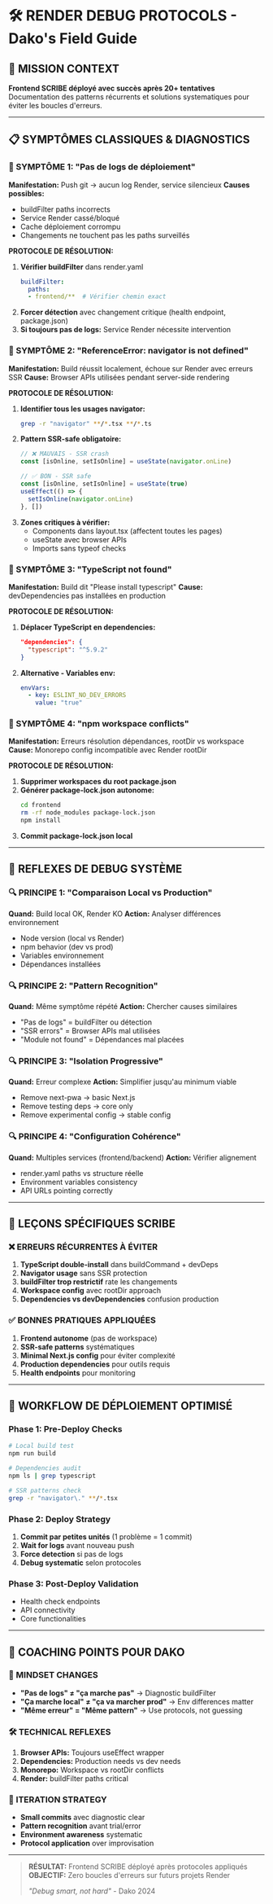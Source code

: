 # 🛠️ RENDER DEBUG PROTOCOLS - Dako's Field Guide

## 🎯 MISSION CONTEXT
**Frontend SCRIBE déployé avec succès après 20+ tentatives**
Documentation des patterns récurrents et solutions systematiques pour éviter les boucles d'erreurs.

---

## 📋 SYMPTÔMES CLASSIQUES & DIAGNOSTICS

### 🚨 SYMPTÔME 1: "Pas de logs de déploiement"
**Manifestation:** Push git → aucun log Render, service silencieux
**Causes possibles:**
- buildFilter paths incorrects
- Service Render cassé/bloqué
- Cache déploiement corrompu
- Changements ne touchent pas les paths surveillés

**PROTOCOLE DE RÉSOLUTION:**
1. **Vérifier buildFilter** dans render.yaml
   ```yaml
   buildFilter:
     paths:
     - frontend/**  # Vérifier chemin exact
   ```
2. **Forcer détection** avec changement critique (health endpoint, package.json)
3. **Si toujours pas de logs:** Service Render nécessite intervention

### 🚨 SYMPTÔME 2: "ReferenceError: navigator is not defined"
**Manifestation:** Build réussit localement, échoue sur Render avec erreurs SSR
**Cause:** Browser APIs utilisées pendant server-side rendering

**PROTOCOLE DE RÉSOLUTION:**
1. **Identifier tous les usages navigator:**
   ```bash
   grep -r "navigator" **/*.tsx **/*.ts
   ```
2. **Pattern SSR-safe obligatoire:**
   ```typescript
   // ❌ MAUVAIS - SSR crash
   const [isOnline, setIsOnline] = useState(navigator.onLine)

   // ✅ BON - SSR safe
   const [isOnline, setIsOnline] = useState(true)
   useEffect(() => {
     setIsOnline(navigator.onLine)
   }, [])
   ```
3. **Zones critiques à vérifier:**
   - Components dans layout.tsx (affectent toutes les pages)
   - useState avec browser APIs
   - Imports sans typeof checks

### 🚨 SYMPTÔME 3: "TypeScript not found"
**Manifestation:** Build dit "Please install typescript"
**Cause:** devDependencies pas installées en production

**PROTOCOLE DE RÉSOLUTION:**
1. **Déplacer TypeScript en dependencies:**
   ```json
   "dependencies": {
     "typescript": "^5.9.2"
   }
   ```
2. **Alternative - Variables env:**
   ```yaml
   envVars:
     - key: ESLINT_NO_DEV_ERRORS
       value: "true"
   ```

### 🚨 SYMPTÔME 4: "npm workspace conflicts"
**Manifestation:** Erreurs résolution dépendances, rootDir vs workspace
**Cause:** Monorepo config incompatible avec Render rootDir

**PROTOCOLE DE RÉSOLUTION:**
1. **Supprimer workspaces du root package.json**
2. **Générer package-lock.json autonome:**
   ```bash
   cd frontend
   rm -rf node_modules package-lock.json
   npm install
   ```
3. **Commit package-lock.json local**

---

## 🧠 REFLEXES DE DEBUG SYSTÈME

### 🔍 PRINCIPE 1: "Comparaison Local vs Production"
**Quand:** Build local OK, Render KO
**Action:** Analyser différences environnement
- Node version (local vs Render)
- npm behavior (dev vs prod)
- Variables environnement
- Dépendances installées

### 🔍 PRINCIPE 2: "Pattern Recognition"
**Quand:** Même symptôme répété
**Action:** Chercher causes similaires
- "Pas de logs" = buildFilter ou détection
- "SSR errors" = Browser APIs mal utilisées
- "Module not found" = Dépendances mal placées

### 🔍 PRINCIPE 3: "Isolation Progressive"
**Quand:** Erreur complexe
**Action:** Simplifier jusqu'au minimum viable
- Remove next-pwa → basic Next.js
- Remove testing deps → core only
- Remove experimental config → stable config

### 🔍 PRINCIPE 4: "Configuration Cohérence"
**Quand:** Multiples services (frontend/backend)
**Action:** Vérifier alignement
- render.yaml paths vs structure réelle
- Environment variables consistency
- API URLs pointing correctly

---

## 📖 LEÇONS SPÉCIFIQUES SCRIBE

### ❌ ERREURS RÉCURRENTES À ÉVITER

1. **TypeScript double-install** dans buildCommand + devDeps
2. **Navigator usage** sans SSR protection
3. **buildFilter trop restrictif** rate les changements
4. **Workspace config** avec rootDir approach
5. **Dependencies vs devDependencies** confusion production

### ✅ BONNES PRATIQUES APPLIQUÉES

1. **Frontend autonome** (pas de workspace)
2. **SSR-safe patterns** systématiques
3. **Minimal Next.js config** pour éviter complexité
4. **Production dependencies** pour outils requis
5. **Health endpoints** pour monitoring

---

## 🚀 WORKFLOW DE DÉPLOIEMENT OPTIMISÉ

### Phase 1: Pre-Deploy Checks
```bash
# Local build test
npm run build

# Dependencies audit
npm ls | grep typescript

# SSR patterns check
grep -r "navigator\." **/*.tsx
```

### Phase 2: Deploy Strategy
1. **Commit par petites unités** (1 problème = 1 commit)
2. **Wait for logs** avant nouveau push
3. **Force detection** si pas de logs
4. **Debug systematic** selon protocoles

### Phase 3: Post-Deploy Validation
- Health check endpoints
- API connectivity
- Core functionalities

---

## 🎯 COACHING POINTS POUR DAKO

### 🧘 MINDSET CHANGES
- **"Pas de logs" ≠ "ça marche pas"** → Diagnostic buildFilter
- **"Ça marche local" ≠ "ça va marcher prod"** → Env differences matter
- **"Même erreur" = "Même pattern"** → Use protocols, not guessing

### 🛠️ TECHNICAL REFLEXES
1. **Browser APIs:** Toujours useEffect wrapper
2. **Dependencies:** Production needs vs dev needs
3. **Monorepo:** Workspace vs rootDir conflicts
4. **Render:** buildFilter paths critical

### 🔄 ITERATION STRATEGY
- **Small commits** avec diagnostic clear
- **Pattern recognition** avant trial/error
- **Environment awareness** systematic
- **Protocol application** over improvisation

---

> **RÉSULTAT:** Frontend SCRIBE déployé après protocoles appliqués
> **OBJECTIF:** Zero boucles d'erreurs sur futurs projets Render
>
> *"Debug smart, not hard"* - Dako 2024
